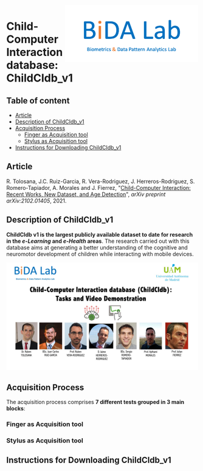 <a href="http://atvs.ii.uam.es/atvs/">
    <img src="./media/bida.png" alt="BiDA Lab" title="Bida Lab" align="right" height="150" width="350" target="_blank"/>
</a>

# Child-Computer Interaction database: ChildCIdb_v1

## Table of content

- [Article](#article)
- [Description of ChildCIdb_v1](#description-of-childCIdb_v1)
- [Acquisition Process](#acquisition-process)
    - [Finger as Acquisition tool](#finger-as-acquisition-tool)
    - [Stylus as Acquisition tool](#stylus-as-acquisition-tool)
- [Instructions for Downloading ChildCIdb_v1](#instructions-for-downloading-childCIdb_v1)
        
## Article

R. Tolosana, J.C. Ruiz-Garcia, R. Vera-Rodriguez, J. Herreros-Rodriguez, S. Romero-Tapiador, A. Morales and J. Fierrez, "[Child-Computer Interaction: Recent Works, New Dataset, and Age Detection](https://arxiv.org/abs/2102.01405)", *arXiv preprint arXiv:2102.01405*, 2021.

## Description of ChildCIdb_v1

**ChildCIdb v1 is the largest publicly available dataset to date for research in the *e-Learning* and *e-Health* areas**. The research carried out with this database aims at generating a better understanding of the cognitive and neuromotor development of children while interacting with mobile devices.

[![Everything Is AWESOME](./media/miniature.jpeg)](https://www.youtube.com/watch?v=StTqXEQ2l-Y "Everything Is AWESOME")

## Acquisition Process

The acquisition process comprises **7 different tests grouped in 3 main blocks**:

### Finger as Acquisition tool

### Stylus as Acquisition tool

## Instructions for Downloading ChildCIdb_v1
